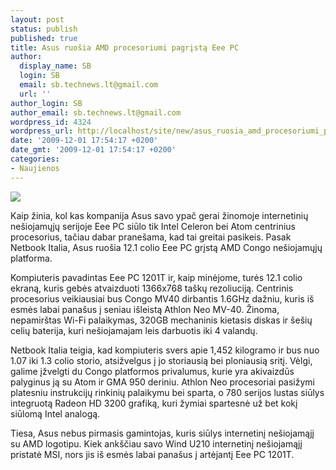 ```yaml
---
layout: post
status: publish
published: true
title: Asus ruošia AMD procesoriumi pagrįstą Eee PC
author:
  display_name: SB
  login: SB
  email: sb.technews.lt@gmail.com
  url: ''
author_login: SB
author_email: sb.technews.lt@gmail.com
wordpress_id: 4324
wordpress_url: http://localhost/site/new/asus_ruosia_amd_procesoriumi_pagrista_eee_pc/
date: '2009-12-01 17:54:17 +0200'
date_gmt: '2009-12-01 17:54:17 +0200'
categories:
- Naujienos
---
```

<div class="imgright"><img src="http://t2.gstatic.com/images?q=tbn:ep-m7jiKVSmw0M:http://www.edtittel.com/notebooks/EeePC/EeePC-colors.jpg"  /></div>
<p>Kaip žinia, kol kas kompanija Asus savo ypač gerai žinomoje internetinių nešiojamųjų serijoje Eee PC siūlo tik Intel Celeron bei Atom centrinius procesorius, tačiau dabar pranešama, kad tai greitai pasikeis. Pasak Netbook Italia, Asus ruošia 12.1 colio Eee PC grįstą AMD Congo nešiojamųjų platforma.</p>
<p>Kompiuteris pavadintas Eee PC 1201T ir, kaip minėjome, turės 12.1 colio ekraną, kuris gebės atvaizduoti 1366x768 taškų rezoliuciją. Centrinis procesorius veikiausiai bus Congo MV40 dirbantis 1.6GHz dažniu, kuris iš esmės labai panašus į seniau išleistą Athlon Neo MV-40. Žinoma, nepamirštas Wi-Fi palaikymas, 320GB mechaninis kietasis diskas ir šešių celių baterija, kuri nešiojamajam leis darbuotis iki 4 valandų.</p>
<p>Netbook Italia teigia, kad kompiuteris svers apie 1,452 kilogramo ir bus nuo 1.07 iki 1.3 colio storio, atsižvelgus į jo storiausią bei ploniausią sritį. Vėlgi, galime įžvelgti du Congo platformos privalumus, kurie yra akivaizdūs palyginus ją su Atom ir GMA 950 deriniu. Athlon Neo procesoriai pasižymi platesniu instrukcijų rinkinių palaikymu bei sparta, o 780 serijos lustas siūlys integruotą Radeon HD 3200 grafiką, kuri žymiai spartesnė už bet kokį siūlomą Intel analogą.</p>
<p>Tiesa, Asus nebus pirmasis gamintojas, kuris siūlys internetinį nešiojamąjį su AMD logotipu. Kiek ankščiau savo Wind U210 internetinį nešiojamąjį pristatė MSI, nors jis iš esmės labai panašus į artėjantį Eee PC 1201T.<br /></p>
